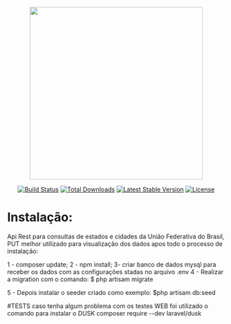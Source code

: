 <p align="center"><a href="https://laravel.com" target="_blank"><img src="https://raw.githubusercontent.com/laravel/art/master/logo-lockup/5%20SVG/2%20CMYK/1%20Full%20Color/laravel-logolockup-cmyk-red.svg" width="400"></a></p>

<p align="center">
<a href="https://travis-ci.org/laravel/framework"><img src="https://travis-ci.org/laravel/framework.svg" alt="Build Status"></a>
<a href="https://packagist.org/packages/laravel/framework"><img src="https://img.shields.io/packagist/dt/laravel/framework" alt="Total Downloads"></a>
<a href="https://packagist.org/packages/laravel/framework"><img src="https://img.shields.io/packagist/v/laravel/framework" alt="Latest Stable Version"></a>
<a href="https://packagist.org/packages/laravel/framework"><img src="https://img.shields.io/packagist/l/laravel/framework" alt="License"></a>
</p>

# Instalação:
Api Rest para consultas de estados e cidades da União Federativa do Brasil, PUT melhor utilizado para visualização dos dados apos todo o processo de instalação:

1 - composer update;
2 - npm install;
3- criar banco de dados mysql para receber os dados com as configurações stadas no arquivo .env
4 - Realizar a migration com o comando: 
 $ php artisam migrate
 
5 - Depois instalar o seeder criado como exemplo:
 $php artisam db:seed

#TESTS
caso tenha algum problema com os testes WEB foi utilizado o comando para instalar o DUSK composer require --dev laravel/dusk

